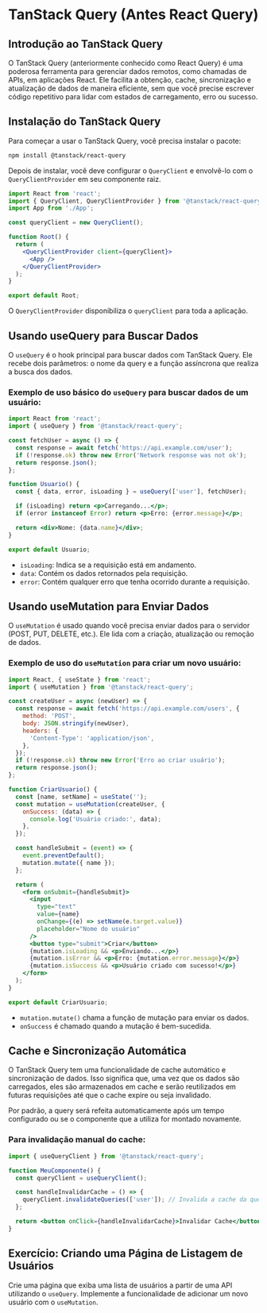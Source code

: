 
# TanStack Query (Antes React Query)

## Introdução ao TanStack Query

O TanStack Query (anteriormente conhecido como React Query) é uma poderosa ferramenta para gerenciar dados remotos, como chamadas de APIs, em aplicações React. Ele facilita a obtenção, cache, sincronização e atualização de dados de maneira eficiente, sem que você precise escrever código repetitivo para lidar com estados de carregamento, erro ou sucesso.

## Instalação do TanStack Query

Para começar a usar o TanStack Query, você precisa instalar o pacote:

```bash
npm install @tanstack/react-query
```

Depois de instalar, você deve configurar o `QueryClient` e envolvê-lo com o `QueryClientProvider` em seu componente raiz.

```jsx
import React from 'react';
import { QueryClient, QueryClientProvider } from '@tanstack/react-query';
import App from './App';

const queryClient = new QueryClient();

function Root() {
  return (
    <QueryClientProvider client={queryClient}>
      <App />
    </QueryClientProvider>
  );
}

export default Root;
```

O `QueryClientProvider` disponibiliza o `queryClient` para toda a aplicação.

## Usando useQuery para Buscar Dados

O `useQuery` é o hook principal para buscar dados com TanStack Query. Ele recebe dois parâmetros: o nome da query e a função assíncrona que realiza a busca dos dados.

### Exemplo de uso básico do `useQuery` para buscar dados de um usuário:

```jsx
import React from 'react';
import { useQuery } from '@tanstack/react-query';

const fetchUser = async () => {
  const response = await fetch('https://api.example.com/user');
  if (!response.ok) throw new Error('Network response was not ok');
  return response.json();
};

function Usuario() {
  const { data, error, isLoading } = useQuery(['user'], fetchUser);

  if (isLoading) return <p>Carregando...</p>;
  if (error instanceof Error) return <p>Erro: {error.message}</p>;

  return <div>Nome: {data.name}</div>;
}

export default Usuario;
```

- `isLoading`: Indica se a requisição está em andamento.
- `data`: Contém os dados retornados pela requisição.
- `error`: Contém qualquer erro que tenha ocorrido durante a requisição.

## Usando useMutation para Enviar Dados

O `useMutation` é usado quando você precisa enviar dados para o servidor (POST, PUT, DELETE, etc.). Ele lida com a criação, atualização ou remoção de dados.

### Exemplo de uso do `useMutation` para criar um novo usuário:

```jsx
import React, { useState } from 'react';
import { useMutation } from '@tanstack/react-query';

const createUser = async (newUser) => {
  const response = await fetch('https://api.example.com/users', {
    method: 'POST',
    body: JSON.stringify(newUser),
    headers: {
      'Content-Type': 'application/json',
    },
  });
  if (!response.ok) throw new Error('Erro ao criar usuário');
  return response.json();
};

function CriarUsuario() {
  const [name, setName] = useState('');
  const mutation = useMutation(createUser, {
    onSuccess: (data) => {
      console.log('Usuário criado:', data);
    },
  });

  const handleSubmit = (event) => {
    event.preventDefault();
    mutation.mutate({ name });
  };

  return (
    <form onSubmit={handleSubmit}>
      <input
        type="text"
        value={name}
        onChange={(e) => setName(e.target.value)}
        placeholder="Nome do usuário"
      />
      <button type="submit">Criar</button>
      {mutation.isLoading && <p>Enviando...</p>}
      {mutation.isError && <p>Erro: {mutation.error.message}</p>}
      {mutation.isSuccess && <p>Usuário criado com sucesso!</p>}
    </form>
  );
}

export default CriarUsuario;
```

- `mutation.mutate()` chama a função de mutação para enviar os dados.
- `onSuccess` é chamado quando a mutação é bem-sucedida.

## Cache e Sincronização Automática

O TanStack Query tem uma funcionalidade de cache automático e sincronização de dados. Isso significa que, uma vez que os dados são carregados, eles são armazenados em cache e serão reutilizados em futuras requisições até que o cache expire ou seja invalidado.

Por padrão, a query será refeita automaticamente após um tempo configurado ou se o componente que a utiliza for montado novamente.

### Para invalidação manual do cache:

```jsx
import { useQueryClient } from '@tanstack/react-query';

function MeuComponente() {
  const queryClient = useQueryClient();

  const handleInvalidarCache = () => {
    queryClient.invalidateQueries(['user']); // Invalida a cache da query 'user'
  };

  return <button onClick={handleInvalidarCache}>Invalidar Cache</button>;
}
```

## Exercício: Criando uma Página de Listagem de Usuários

Crie uma página que exiba uma lista de usuários a partir de uma API utilizando o `useQuery`. Implemente a funcionalidade de adicionar um novo usuário com o `useMutation`.
